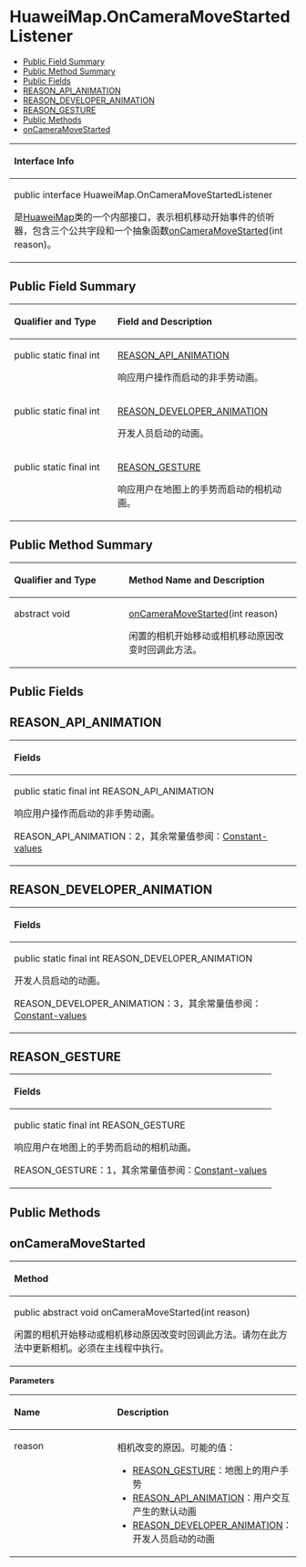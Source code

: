 # HuaweiMap.OnCameraMoveStartedListener<a name="ZH-CN_TOPIC_0000001099661062"></a>

-   [Public Field Summary](#section67961113265)
-   [Public Method Summary](#section12405411262)
-   [Public Fields](#section1046222462120)
-   [REASON\_API\_ANIMATION](#section14921853122216)
-   [REASON\_DEVELOPER\_ANIMATION](#section1531873214235)
-   [REASON\_GESTURE](#section198092040202118)
-   [Public Methods](#section18578154422615)
-   [onCameraMoveStarted](#section15331349172613)


<a name="table3547mcpsimp"></a>
<table><thead align="left"><tr id="row3551mcpsimp"><th class="cellrowborder" valign="top" width="100%" id="mcps1.1.2.1.1"><p id="p3553mcpsimp"><a name="p3553mcpsimp"></a><a name="p3553mcpsimp"></a>Interface Info</p>
</th>
</tr>
</thead>
<tbody><tr id="row3554mcpsimp"><td class="cellrowborder" valign="top" width="100%" headers="mcps1.1.2.1.1 "><p id="p16456152572019"><a name="p16456152572019"></a><a name="p16456152572019"></a>public interface HuaweiMap.OnCameraMoveStartedListener</p>
<p id="p3556mcpsimp"><a name="p3556mcpsimp"></a><a name="p3556mcpsimp"></a>是<a href="huaweimap.md">HuaweiMap</a>类的一个内部接口，表示相机移动开始事件的侦听器，包含三个公共字段和一个抽象函数<a href="#section15331349172613">onCameraMoveStarted</a>(int reason)。</p>
</td>
</tr>
</tbody>
</table>

## Public Field Summary<a name="section67961113265"></a>

<a name="table51207528357"></a>
<table><thead align="left"><tr id="row6121185283516"><th class="cellrowborder" valign="top" width="36.059999999999995%" id="mcps1.1.3.1.1"><p id="p1528164471414"><a name="p1528164471414"></a><a name="p1528164471414"></a>Qualifier and Type</p>
</th>
<th class="cellrowborder" valign="top" width="63.94%" id="mcps1.1.3.1.2"><p id="p1554614158108"><a name="p1554614158108"></a><a name="p1554614158108"></a>Field and Description</p>
</th>
</tr>
</thead>
<tbody><tr id="row2012119527357"><td class="cellrowborder" valign="top" width="36.059999999999995%" headers="mcps1.1.3.1.1 "><p id="p7975539193810"><a name="p7975539193810"></a><a name="p7975539193810"></a>public static final int</p>
</td>
<td class="cellrowborder" valign="top" width="63.94%" headers="mcps1.1.3.1.2 "><p id="p1335742919474"><a name="p1335742919474"></a><a name="p1335742919474"></a><a href="#section14921853122216">REASON_API_ANIMATION</a></p>
<p id="p18158142110474"><a name="p18158142110474"></a><a name="p18158142110474"></a>响应用户操作而启动的非手势动画。</p>
</td>
</tr>
<tr id="row8121145210353"><td class="cellrowborder" valign="top" width="36.059999999999995%" headers="mcps1.1.3.1.1 "><p id="p1866134223816"><a name="p1866134223816"></a><a name="p1866134223816"></a>public static final int</p>
</td>
<td class="cellrowborder" valign="top" width="63.94%" headers="mcps1.1.3.1.2 "><p id="p14846193219474"><a name="p14846193219474"></a><a name="p14846193219474"></a><a href="#section1531873214235">REASON_DEVELOPER_ANIMATION</a></p>
<p id="p1215810218478"><a name="p1215810218478"></a><a name="p1215810218478"></a>开发人员启动的动画。</p>
</td>
</tr>
<tr id="row118511853616"><td class="cellrowborder" valign="top" width="36.059999999999995%" headers="mcps1.1.3.1.1 "><p id="p166538177384"><a name="p166538177384"></a><a name="p166538177384"></a>public static final int</p>
</td>
<td class="cellrowborder" valign="top" width="63.94%" headers="mcps1.1.3.1.2 "><p id="p7468935194712"><a name="p7468935194712"></a><a name="p7468935194712"></a><a href="#section198092040202118">REASON_GESTURE</a></p>
<p id="p201580212479"><a name="p201580212479"></a><a name="p201580212479"></a>响应用户在地图上的手势而启动的相机动画。</p>
</td>
</tr>
</tbody>
</table>

## Public Method Summary<a name="section12405411262"></a>

<a name="table3595mcpsimp"></a>
<table><thead align="left"><tr id="row3600mcpsimp"><th class="cellrowborder" valign="top" width="40%" id="mcps1.1.3.1.1"><p id="p3602mcpsimp"><a name="p3602mcpsimp"></a><a name="p3602mcpsimp"></a>Qualifier and Type</p>
</th>
<th class="cellrowborder" valign="top" width="60%" id="mcps1.1.3.1.2"><p id="p3604mcpsimp"><a name="p3604mcpsimp"></a><a name="p3604mcpsimp"></a>Method Name and Description</p>
</th>
</tr>
</thead>
<tbody><tr id="row3605mcpsimp"><td class="cellrowborder" valign="top" width="40%" headers="mcps1.1.3.1.1 "><p id="p3607mcpsimp"><a name="p3607mcpsimp"></a><a name="p3607mcpsimp"></a>abstract void</p>
</td>
<td class="cellrowborder" valign="top" width="60%" headers="mcps1.1.3.1.2 "><p id="p3609mcpsimp"><a name="p3609mcpsimp"></a><a name="p3609mcpsimp"></a><a href="#section15331349172613">onCameraMoveStarted</a>(int reason)</p>
<p id="p7709131415"><a name="p7709131415"></a><a name="p7709131415"></a>闲置的相机开始移动或相机移动原因改变时回调此方法。</p>
</td>
</tr>
</tbody>
</table>

## Public Fields<a name="section1046222462120"></a>

## REASON\_API\_ANIMATION<a name="section14921853122216"></a>

<a name="table21921426102319"></a>
<table><thead align="left"><tr id="row3192726182318"><th class="cellrowborder" valign="top" width="100%" id="mcps1.1.2.1.1"><p id="p18192826122310"><a name="p18192826122310"></a><a name="p18192826122310"></a>Fields</p>
</th>
</tr>
</thead>
<tbody><tr id="row9192626172316"><td class="cellrowborder" valign="top" width="100%" headers="mcps1.1.2.1.1 "><p id="p13165165533813"><a name="p13165165533813"></a><a name="p13165165533813"></a>public static final int REASON_API_ANIMATION</p>
<p id="p81921026192319"><a name="p81921026192319"></a><a name="p81921026192319"></a>响应用户操作而启动的非手势动画。</p>
<p id="p127751542165617"><a name="p127751542165617"></a><a name="p127751542165617"></a>REASON_API_ANIMATION：2，其余常量值参阅：<a href="constant-values.md#section12896623165220">Constant-values</a></p>
</td>
</tr>
</tbody>
</table>

## REASON\_DEVELOPER\_ANIMATION<a name="section1531873214235"></a>

<a name="table196510409232"></a>
<table><thead align="left"><tr id="row10966940202319"><th class="cellrowborder" valign="top" width="100%" id="mcps1.1.2.1.1"><p id="p1296634072314"><a name="p1296634072314"></a><a name="p1296634072314"></a>Fields</p>
</th>
</tr>
</thead>
<tbody><tr id="row696644016234"><td class="cellrowborder" valign="top" width="100%" headers="mcps1.1.2.1.1 "><p id="p103811158143814"><a name="p103811158143814"></a><a name="p103811158143814"></a>public static final int REASON_DEVELOPER_ANIMATION</p>
<p id="p596644072319"><a name="p596644072319"></a><a name="p596644072319"></a>开发人员启动的动画。</p>
<p id="p1032914472508"><a name="p1032914472508"></a><a name="p1032914472508"></a>REASON_DEVELOPER_ANIMATION：3，其余常量值参阅：<a href="constant-values.md#section12896623165220">Constant-values</a></p>
</td>
</tr>
</tbody>
</table>

## REASON\_GESTURE<a name="section198092040202118"></a>

<a name="table1255354452212"></a>
<table><thead align="left"><tr id="row65541441229"><th class="cellrowborder" valign="top" width="100%" id="mcps1.1.2.1.1"><p id="p10554944132214"><a name="p10554944132214"></a><a name="p10554944132214"></a>Fields</p>
</th>
</tr>
</thead>
<tbody><tr id="row125541144132214"><td class="cellrowborder" valign="top" width="100%" headers="mcps1.1.2.1.1 "><p id="p14825519385"><a name="p14825519385"></a><a name="p14825519385"></a>public static final int REASON_GESTURE</p>
<p id="p1255410440225"><a name="p1255410440225"></a><a name="p1255410440225"></a>响应用户在地图上的手势而启动的相机动画。</p>
<p id="p1539313196564"><a name="p1539313196564"></a><a name="p1539313196564"></a>REASON_GESTURE：1，其余常量值参阅：<a href="constant-values.md#section12896623165220">Constant-values</a></p>
</td>
</tr>
</tbody>
</table>

## Public Methods<a name="section18578154422615"></a>

## onCameraMoveStarted<a name="section15331349172613"></a>

<a name="table3612mcpsimp"></a>
<table><thead align="left"><tr id="row3616mcpsimp"><th class="cellrowborder" valign="top" width="100%" id="mcps1.1.2.1.1"><p id="p3618mcpsimp"><a name="p3618mcpsimp"></a><a name="p3618mcpsimp"></a>Method</p>
</th>
</tr>
</thead>
<tbody><tr id="row3619mcpsimp"><td class="cellrowborder" valign="top" width="100%" headers="mcps1.1.2.1.1 "><p id="p3621mcpsimp"><a name="p3621mcpsimp"></a><a name="p3621mcpsimp"></a>public abstract void onCameraMoveStarted(int reason)</p>
<p id="p3624mcpsimp"><a name="p3624mcpsimp"></a><a name="p3624mcpsimp"></a>闲置的相机开始移动或相机移动原因改变时回调此方法。请勿在此方法中更新相机。必须在主线程中执行。</p>
</td>
</tr>
</tbody>
</table>

**Parameters**

<a name="table3627mcpsimp"></a>
<table><thead align="left"><tr id="row3632mcpsimp"><th class="cellrowborder" valign="top" width="47%" id="mcps1.1.3.1.1"><p id="p3634mcpsimp"><a name="p3634mcpsimp"></a><a name="p3634mcpsimp"></a>Name</p>
</th>
<th class="cellrowborder" valign="top" width="53%" id="mcps1.1.3.1.2"><p id="p3636mcpsimp"><a name="p3636mcpsimp"></a><a name="p3636mcpsimp"></a>Description</p>
</th>
</tr>
</thead>
<tbody><tr id="row3637mcpsimp"><td class="cellrowborder" valign="top" width="47%" headers="mcps1.1.3.1.1 "><p id="p3639mcpsimp"><a name="p3639mcpsimp"></a><a name="p3639mcpsimp"></a>reason</p>
</td>
<td class="cellrowborder" valign="top" width="53%" headers="mcps1.1.3.1.2 "><p id="p3641mcpsimp"><a name="p3641mcpsimp"></a><a name="p3641mcpsimp"></a>相机改变的原因。可能的值：</p>
<a name="ul96521655163514"></a><a name="ul96521655163514"></a><ul id="ul96521655163514"><li><a href="#section198092040202118">REASON_GESTURE</a>：地图上的用户手势</li><li><a href="#section14921853122216">REASON_API_ANIMATION</a>：用户交互产生的默认动画</li><li><a href="#section1531873214235">REASON_DEVELOPER_ANIMATION</a>：开发人员启动的动画</li></ul>
</td>
</tr>
</tbody>
</table>

